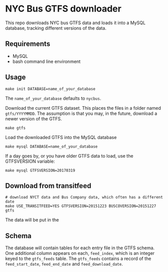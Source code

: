 # NYC Bus GTFS downloader

This repo downloads NYC bus GTFS data and loads it into a MySQL database, tracking different versions of the data.

## Requirements
* MySQL
* bash command line environment


## Usage
```
make init DATABASE=name_of_your_database
```

The `name_of_your_database` defaults to `nycbus`.

Download the current GTFS dataset. This places the files in a folder named `gtfs/YYYYMMDD`. The assumption is that you may, in the future, download a newer version of the GTFS.
```
make gtfs
```

Load the downloaded GTFS into the MySQL database
```
make mysql DATABASE=name_of_your_database
```

If a day goes by, or you have older GTFS data to load, use the GTFSVERSION variable:
```
make mysql GTFSVERSION=20170319
```

## Download from transitfeed

````
# download NYCT data and Bus Company data, which often has a different date
make USE_TRANSITFEED=YES GTFSVERSION=20151223 BUSCOVERSION=20151227 gtfs
````

The data will be put in the 

## Schema

The database will contain tables for each entry file in the GTFS schema. One additional column appears on each, `feed_index`, which is an integer keyed to the `gtfs_feeds` table. The `gtfs_feeds` contains a record of the `feed_start_date`, `feed_end_date` and `feed_download_date`.
